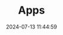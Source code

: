 ---
title: Apps
slug: apps
date: 2024-07-13 11:44:59
update: 2024-08-11 07:26:39
publish: "true"
tags: []
categories: 
---